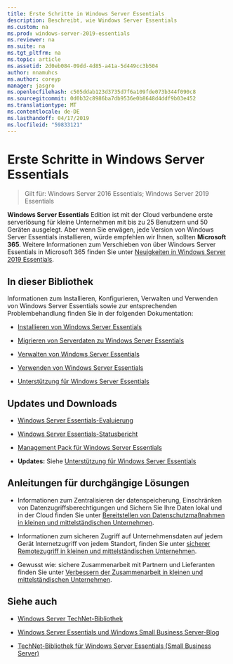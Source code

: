 ```yaml
---
title: Erste Schritte in Windows Server Essentials
description: Beschreibt, wie Windows Server Essentials
ms.custom: na
ms.prod: windows-server-2019-essentials
ms.reviewer: na
ms.suite: na
ms.tgt_pltfrm: na
ms.topic: article
ms.assetid: 2d0eb084-09dd-4d85-a41a-5d449cc3b504
author: nnamuhcs
ms.author: coreyp
manager: jasgro
ms.openlocfilehash: c505ddab123d3735d7f6a109fde073b344f090c8
ms.sourcegitcommit: 0d0b32c8986ba7db9536e0b8648d4ddf9b03e452
ms.translationtype: MT
ms.contentlocale: de-DE
ms.lasthandoff: 04/17/2019
ms.locfileid: "59833121"
---
```

# <a name="get-started-with-windows-server-essentials"></a>Erste Schritte in Windows Server Essentials 

>Gilt für: Windows Server 2016 Essentials; Windows Server 2019 Essentials

**Windows Server Essentials** Edition ist mit der Cloud verbundene erste serverlösung für kleine Unternehmen mit bis zu 25 Benutzern und 50 Geräten ausgelegt. Aber wenn Sie erwägen, jede Version von Windows Server Essentials installieren, würde empfehlen wir Ihnen, sollten **Microsoft 365**. Weitere Informationen zum Verschieben von über Windows Server Essentials in Microsoft 365 finden Sie unter [Neuigkeiten in Windows Server 2019 Essentials](what-s-new-19.md).
  
## <a name="in-this-library"></a>In dieser Bibliothek  
 Informationen zum Installieren, Konfigurieren, Verwalten und Verwenden von Windows Server Essentials sowie zur entsprechenden Problembehandlung finden Sie in der folgenden Dokumentation:  
  

-   [Installieren von Windows Server Essentials](../install/Install-Windows-Server-Essentials.md)   
  
-   [Migrieren von Serverdaten zu Windows Server Essentials](../migrate/Migrate-Server-Data-to-Windows-Server-Essentials.md)  
  
-   [Verwalten von Windows Server Essentials](../manage/Manage-Windows-Server-Essentials.md)  
  
-   [Verwenden von Windows Server Essentials](../use/Use-Windows-Server-Essentials.md)  
  
-   [Unterstützung für Windows Server Essentials](../support/Support-Windows-Server-Essentials.md)  
  
## <a name="updates-and-downloads"></a>Updates und Downloads  
  
-   [Windows Server Essentials-Evaluierung](https://technet.microsoft.com/evalcenter/dn205288.aspx?wt.mc_id=TEC_144_1_7)  
  
-   [Windows Server Essentials-Statusbericht](https://www.microsoft.com/download/details.aspx?id=35565)  
  
-   [Management Pack für Windows Server Essentials](https://www.microsoft.com/download/details.aspx?id=35560)  
 
  
-   **Updates:** Siehe [Unterstützung für Windows Server Essentials](../support/Support-Windows-Server-Essentials.md)  
  
## <a name="end-to-end-solution-guides"></a>Anleitungen für durchgängige Lösungen  
  
-    Informationen zum Zentralisieren der datenspeicherung, Einschränken von Datenzugriffsberechtigungen und Sichern Sie Ihre Daten lokal und in der Cloud finden Sie unter [Bereitstellen von Datenschutzmaßnahmen in kleinen und mittelständischen Unternehmen](https://technet.microsoft.com/library/dn582043.aspx).  
  
-    Informationen zum sicheren Zugriff auf Unternehmensdaten auf jedem Gerät Internetzugriff von jedem Standort, finden Sie unter [sicherer Remotezugriff in kleinen und mittelständischen Unternehmen](https://technet.microsoft.com/library/dn629457.aspx).  
  
-    Gewusst wie: sichere Zusammenarbeit mit Partnern und Lieferanten finden Sie unter [Verbessern der Zusammenarbeit in kleinen und mittelständischen Unternehmen](https://technet.microsoft.com/library/dn747893.aspx).  
  
## <a name="see-also"></a>Siehe auch  
  
-   [Windows Server TechNet-Bibliothek](https://technet.microsoft.com/library/bb625087.aspx)  
  
-   [Windows Server Essentials und Windows Small Business Server-Blog](http://blogs.technet.com/b/sbs/)  
  
-   [TechNet-Bibliothek für Windows Server Essentials (Small Business Server)](https://technet.microsoft.com/library/cc514417.aspx)
